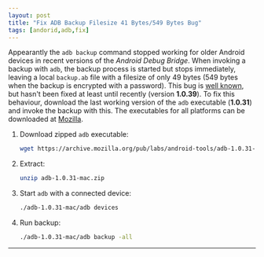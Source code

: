 ```yaml
---
layout: post
title: "Fix ADB Backup Filesize 41 Bytes/549 Bytes Bug"
tags: [andorid,adb,fix]
---
```


Appearantly the `adb backup` command stopped working for older Android devices in recent versions of the *Android Debug Bridge*. When invoking a backup with `adb`, the backup process is started but stops immediately, leaving a local `backup.ab` file with a filesize of only 49 bytes (549 bytes when the backup is encrypted with a password).  This bug is [well known](https://issuetracker.google.com/issues/37074632), but hasn't been fixed at least until recently (version **1.0.39**). To fix this behaviour, download the last working version of the `adb` executable (**1.0.31**) and invoke the backup with this. The executables for all platforms can be downloaded at [Mozilla](https://archive.mozilla.org/pub/labs/android-tools/).

1. Download zipped `adb` executable:
   ```bash
   wget https://archive.mozilla.org/pub/labs/android-tools/adb-1.0.31-mac.zip
   ```
2. Extract:
   ```bash
   unzip adb-1.0.31-mac.zip
   ```
3. Start `adb` with a connected device:
   ```bash
   ./adb-1.0.31-mac/adb devices
   ```
4. Run backup:
   ```bash
   ./adb-1.0.31-mac/adb backup -all
   ```

---
